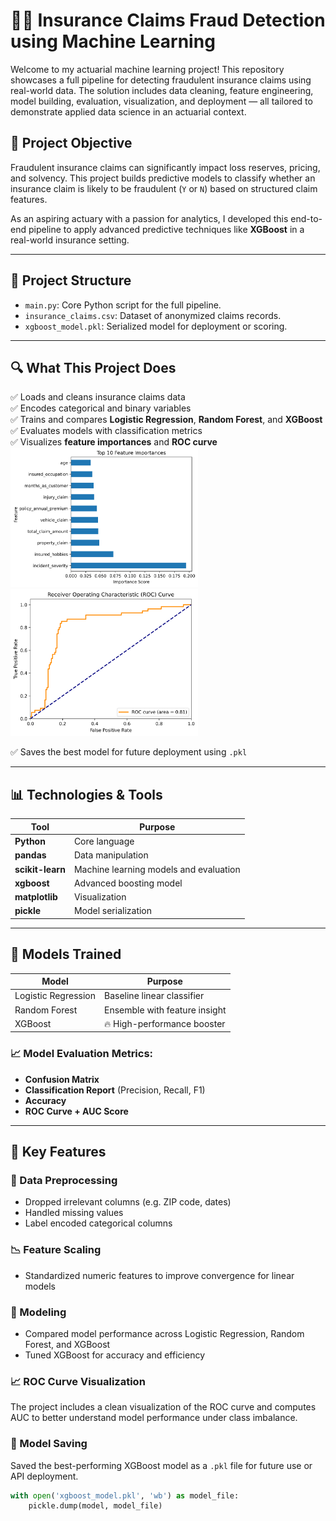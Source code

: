 # 🕵️‍♂️ Insurance Claims Fraud Detection using Machine Learning

Welcome to my actuarial machine learning project! This repository showcases a full pipeline for detecting fraudulent insurance claims using real-world data. The solution includes data cleaning, feature engineering, model building, evaluation, visualization, and deployment — all tailored to demonstrate applied data science in an actuarial context.

## 🚀 Project Objective

Fraudulent insurance claims can significantly impact loss reserves, pricing, and solvency. This project builds predictive models to classify whether an insurance claim is likely to be fraudulent (`Y` or `N`) based on structured claim features.

As an aspiring actuary with a passion for analytics, I developed this end-to-end pipeline to apply advanced predictive techniques like **XGBoost** in a real-world insurance setting.

---

## 📂 Project Structure

- `main.py`: Core Python script for the full pipeline.
- `insurance_claims.csv`: Dataset of anonymized claims records.
- `xgboost_model.pkl`: Serialized model for deployment or scoring.

---

## 🔍 What This Project Does

✅ Loads and cleans insurance claims data  
✅ Encodes categorical and binary variables  
✅ Trains and compares **Logistic Regression**, **Random Forest**, and **XGBoost**  
✅ Evaluates models with classification metrics  
✅ Visualizes **feature importances** and **ROC curve**  
<img src="images/feat_importance.png" alt="Feature Importance" width="300"/> 
<img src="images/ROC.png" alt="ROC Curve" width="300"/>

✅ Saves the best model for future deployment using `.pkl`

---

## 📊 Technologies & Tools

| Tool | Purpose |
|------|---------|
| **Python** | Core language |
| **pandas** | Data manipulation |
| **scikit-learn** | Machine learning models and evaluation |
| **xgboost** | Advanced boosting model |
| **matplotlib** | Visualization |
| **pickle** | Model serialization |

---

## 🧠 Models Trained

| Model               | Purpose                         |
|--------------------|----------------------------------|
| Logistic Regression | Baseline linear classifier      |
| Random Forest       | Ensemble with feature insight   |
| XGBoost             | 🔥 High-performance booster      |

### 📈 Model Evaluation Metrics:
- **Confusion Matrix**
- **Classification Report** (Precision, Recall, F1)
- **Accuracy**
- **ROC Curve + AUC Score**

---

## 📌 Key Features

### 📂 Data Preprocessing
- Dropped irrelevant columns (e.g. ZIP code, dates)
- Handled missing values
- Label encoded categorical columns

### 📉 Feature Scaling
- Standardized numeric features to improve convergence for linear models

### 🤖 Modeling
- Compared model performance across Logistic Regression, Random Forest, and XGBoost
- Tuned XGBoost for accuracy and efficiency

### 📈 ROC Curve Visualization
The project includes a clean visualization of the ROC curve and computes AUC to better understand model performance under class imbalance.

### 💾 Model Saving
Saved the best-performing XGBoost model as a `.pkl` file for future use or API deployment.

```python
with open('xgboost_model.pkl', 'wb') as model_file:
    pickle.dump(model, model_file)
